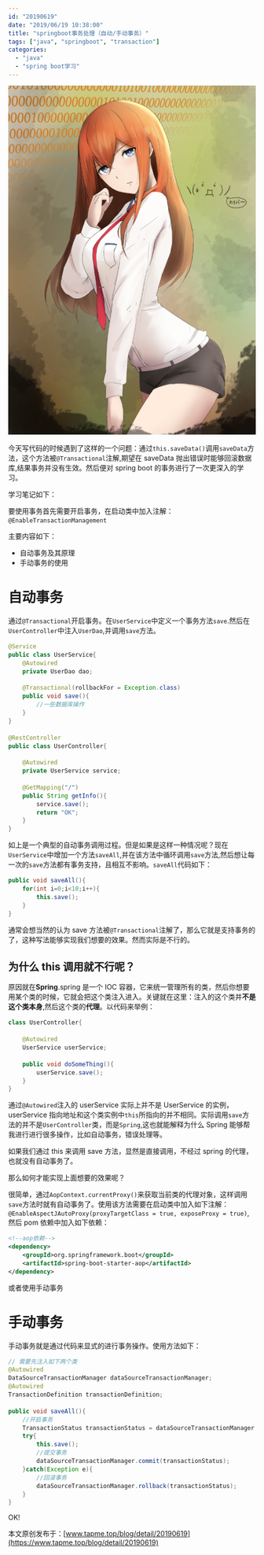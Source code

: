 ```yaml
---
id: "20190619"
date: "2019/06/19 10:38:00"
title: "springboot事务处理（自动/手动事务）"
tags: ["java", "springboot", "transaction"]
categories:
  - "java"
  - "spring boot学习"
---
```


![缇娜](https://raw.githubusercontent.com/FleyX/files/master/blogImg/20190619175857.png)

今天写代码的时候遇到了这样的一个问题：通过`this.saveData()`调用`saveData`方法，这个方法被`@Transactional`注解,期望在 saveData 抛出错误时能够回滚数据库,结果事务并没有生效。然后便对 spring boot 的事务进行了一次更深入的学习。

学习笔记如下：

要使用事务首先需要开启事务，在启动类中加入注解：`@EnableTransactionManagement`

主要内容如下：

- 自动事务及其原理
- 手动事务的使用

# 自动事务

通过`@Transactional`开启事务。在`UserService`中定义一个事务方法`save`.然后在`UserController`中注入`UserDao`,并调用`save`方法。

<!-- more -->

```java
@Service
public class UserService{
    @Autowired
    private UserDao dao;

    @Transactional(rollbackFor = Exception.class)
    public void save(){
        //一些数据库操作
    }
}

@RestController
public class UserController{

    @Autowired
    private UserService service;

    @GetMapping("/")
    public String getInfo(){
        service.save();
        return "OK";
    }
}
```

如上是一个典型的自动事务调用过程。但是如果是这样一种情况呢？现在`UserService`中增加一个方法`saveAll`,并在该方法中循环调用`save`方法,然后想让每一次的`save`方法都有事务支持，且相互不影响。`saveAll`代码如下：

```java
public void saveAll(){
    for(int i=0;i<10;i++){
        this.save();
    }
}

```

通常会想当然的认为 save 方法被`@Transactional`注解了，那么它就是支持事务的了，这种写法能够实现我们想要的效果。然而实际是不行的。

## 为什么 this 调用就不行呢？

原因就在**Spring**.spring 是一个 IOC 容器，它来统一管理所有的类，然后你想要用某个类的时候，它就会把这个类注入进入。关键就在这里：注入的这个类并**不是这个类本身**,然后这个类的**代理**。以代码来举例：

```java
class UserController{

    @Autowired
    UserService userService;

    public void doSomeThing(){
        userService.save();
    }
}
```

通过`@Autowired`注入的 userService 实际上并不是 UserService 的实例，userService 指向地址和这个类实例中`this`所指向的并不相同。实际调用`save`方法的并不是`UserController`类，而是`Spring`,这也就能解释为什么 Spring 能够帮我进行进行很多操作，比如自动事务，错误处理等。

如果我们通过 this 来调用 save 方法，显然是直接调用，不经过 spring 的代理，也就没有自动事务了。

那么如何才能实现上面想要的效果呢？

很简单，通过`AopContext.currentProxy()`来获取当前类的代理对象，这样调用`save`方法时就有自动事务了。使用该方法需要在启动类中加入如下注解：`@EnableAspectJAutoProxy(proxyTargetClass = true, exposeProxy = true)`,然后 pom 依赖中加入如下依赖：

```xml
<!--aop依赖-->
<dependency>
    <groupId>org.springframework.boot</groupId>
    <artifactId>spring-boot-starter-aop</artifactId>
</dependency>
```

或者使用手动事务

# 手动事务

手动事务就是通过代码来显式的进行事务操作。使用方法如下：

```java
// 需要先注入如下两个类
@Autowired
DataSourceTransactionManager dataSourceTransactionManager;
@Autowired
TransactionDefinition transactionDefinition;

public void saveAll(){
    //开启事务
    TransactionStatus transactionStatus = dataSourceTransactionManager.getTransaction(transactionDefinition);
    try{
        this.save();
        //提交事务
        dataSourceTransactionManager.commit(transactionStatus);
    }catch(Exception e){
        //回滚事务
        dataSourceTransactionManager.rollback(transactionStatus);
    }
}
```

OK!

本文原创发布于：[www.tapme.top/blog/detail/20190619](https://www.tapme.top/blog/detail/20190619)

